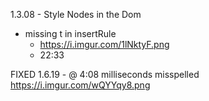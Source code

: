 1.3.08 - Style Nodes in the Dom
* missing t in insertRule
    - https://i.imgur.com/1lNktyF.png
    - 22:33

FIXED
1.6.19 - @ 4:08 milliseconds misspelled
https://i.imgur.com/wQYYqy8.png


